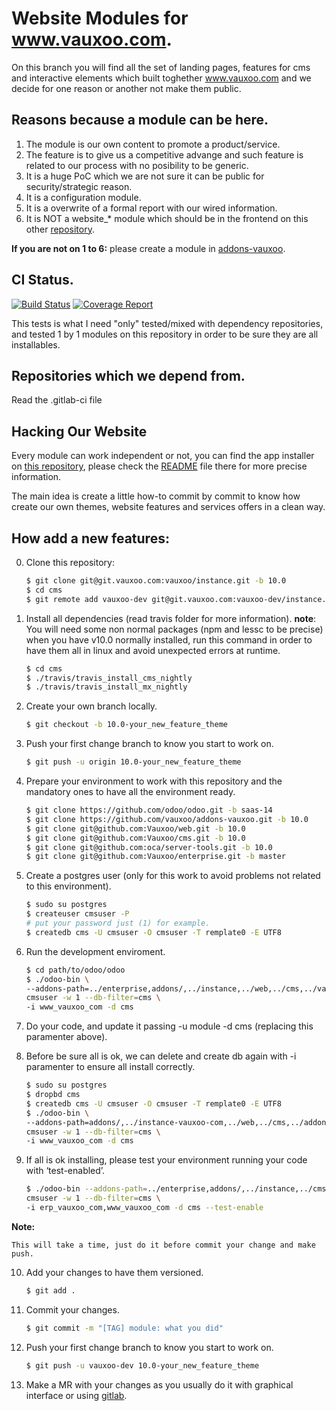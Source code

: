 

Website Modules for www.vauxoo.com.
===

On this branch you will find all the set of landing pages, features for cms and interactive elements which built toghether www.vauxoo.com and we decide for one reason or another not make them public.

Reasons because a module can be here.
---

1. The module is our own content to promote a product/service.
2. The feature is to give us a competitive advange and such feature is related to our process with no posibility to be generic.
3. It is a huge PoC which we are not sure it can be public for security/strategic reason.
4. It is a configuration module.
5. It is a overwrite of a formal report with our wired information.
6. It is NOT a website_* module which should be in the frontend on this other [repository](http://github.com/Vauxoo/page).
 
**If you are not on 1 to 6:** please create a module in [addons-vauxoo](https://github.com/addons-vauxoo).

CI Status.
---

[![Build Status](https://git.vauxoo.com/vauxoo/instance/badges/10.0/build.svg)](https://git.vauxoo.com/vauxoo/instance/pipelines)
[![Coverage Report](https://git.vauxoo.com/vauxoo/instance/badges/10.0/coverage.svg)](https://git.vauxoo.com/vauxoo/instance/commits/10.0)

This tests is what I need "only" tested/mixed with dependency repositories, and tested 1 by 1 modules on this repository in order to be sure they are all installables.



Repositories which we depend from.
---

Read the .gitlab-ci file

Hacking Our Website
---

Every module can work independent or not, you can find the app installer on [this repository](https://git.vauxoo.com/vauxoo/instance),
please check the [README](https://git.vauxoo.com/vauxoo/instance/blob/master/README.md) file there for more precise information.

The main idea is create a little how-to commit by commit to know how create our own themes, website features and services offers in a clean way.

How add a new features:
---

0. Clone this repository:

    ```bash
    $ git clone git@git.vauxoo.com:vauxoo/instance.git -b 10.0
    $ cd cms
    $ git remote add vauxoo-dev git@git.vauxoo.com:vauxoo-dev/instance.git # << to push your changes
    ```

1. Install all dependencies (read travis folder for more information). **note**: You will need some non normal packages (npm and lessc to be precise) when you have v10.0 normally installed, run this command in order to have them all in linux and avoid unexpected errors at runtime.

    ```bash
    $ cd cms
    $ ./travis/travis_install_cms_nightly
    $ ./travis/travis_install_mx_nightly
    ```

2. Create your own branch locally.

    ```bash
    $ git checkout -b 10.0-your_new_feature_theme
    ```

3. Push your first change branch to know you start to work on.

    ```bash
    $ git push -u origin 10.0-your_new_feature_theme
    ```

4. Prepare your environment to work with this repository and the mandatory ones to have all the environment ready.

    ```bash
    $ git clone https://github.com/odoo/odoo.git -b saas-14
    $ git clone https://github.com/vauxoo/addons-vauxoo.git -b 10.0
    $ git clone git@github.com:Vauxoo/web.git -b 10.0
    $ git clone git@github.com:Vauxoo/cms.git -b 10.0
    $ git clone git@github.com:oca/server-tools.git -b 10.0
    $ git clone git@github.com:Vauxoo/enterprise.git -b master
    ```

5. Create a postgres user (only for this work to avoid problems not related to this environment).

    ```bash
    $ sudo su postgres
    $ createuser cmsuser -P
    # put your password just (1) for example.
    $ createdb cms -U cmsuser -O cmsuser -T remplate0 -E UTF8
    ```

6. Run the development enviroment.

    ```bash
    $ cd path/to/odoo/odoo
    $ ./odoo-bin \
    --addons-path=../enterprise,addons/,../instance,../web,../cms,../vauxoo-web,../addons-vauxoo,../server-tools -r \
    cmsuser -w 1 --db-filter=cms \
    -i www_vauxoo_com -d cms
    ```

7. Do your code, and update it passing -u module -d cms (replacing this paramenter above).

8. Before be sure all is ok, we can delete and create db again with -i
   paramenter to ensure all install correctly.

    ```bash
    $ sudo su postgres
    $ dropbd cms
    $ createdb cms -U cmsuser -O cmsuser -T remplate0 -E UTF8
    $ ./odoo-bin \
    --addons-path=addons/,../instance-vauxoo-com,../web,../cms,../addons-vauxoo,../server-tools -r \
    cmsuser -w 1 --db-filter=cms \
    -i www_vauxoo_com -d cms
    ```

9. If all is ok installing, please test your environment running your code with ‘test-enabled’.

    ```bash
    $ ./odoo-bin --addons-path=../enterprise,addons/,../instance,../cms -r \
    cmsuser -w 1 --db-filter=cms \
    -i erp_vauxoo_com,www_vauxoo_com -d cms --test-enable
    ```

**Note:**

    This will take a time, just do it before commit your change and make push.

10. Add your changes to have them versioned.

    ```bash
    $ git add .
    ```

11. Commit your changes.

    ```bash
    $ git commit -m "[TAG] module: what you did"
    ```

12. Push your first change branch to know you start to work on.

    ```bash
    $ git push -u vauxoo-dev 10.0-your_new_feature_theme
    ```

13. Make a MR with your changes as you usually do it with graphical interface or using [gitlab](https://git.vauxoo.com/vauxoo/instance/merge_requests).
